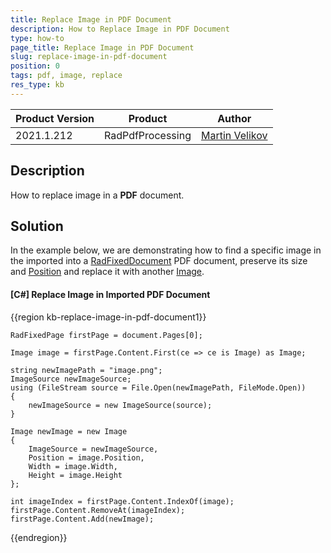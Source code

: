 ```yaml
---
title: Replace Image in PDF Document
description: How to Replace Image in PDF Document
type: how-to
page_title: Replace Image in PDF Document
slug: replace-image-in-pdf-document
position: 0
tags: pdf, image, replace
res_type: kb
---
```


<table>
<thead>
	<tr>
		<th>Product Version</th>
		<th>Product</th>
		<th>Author</th>
	</tr>
</thead>
<tbody>
	<tr>
		<td>2021.1.212</td>
		<td>RadPdfProcessing</td>
		<td><a href="https://www.telerik.com/blogs/author/martin-velikov">Martin Velikov</a></td>
	</tr>
</tbody>
</table>

## Description

How to replace image in a **PDF** document.

## Solution

In the example below, we are demonstrating how to find a specific image in the imported into a [RadFixedDocument](https://docs.telerik.com/devtools/document-processing/libraries/radpdfprocessing/model/radfixeddocument) PDF document, preserve its size and [Position](https://docs.telerik.com/devtools/document-processing/libraries/radpdfprocessing/concepts/position) and replace it with another [Image](https://docs.telerik.com/devtools/document-processing/libraries/radpdfprocessing/model/image).

#### __[C#] Replace Image in Imported PDF Document__

{{region kb-replace-image-in-pdf-document1}}

    RadFixedPage firstPage = document.Pages[0];

    Image image = firstPage.Content.First(ce => ce is Image) as Image;

    string newImagePath = "image.png";
    ImageSource newImageSource;
    using (FileStream source = File.Open(newImagePath, FileMode.Open))
    {
        newImageSource = new ImageSource(source);
    }

    Image newImage = new Image
    {
        ImageSource = newImageSource,
        Position = image.Position,
        Width = image.Width,
        Height = image.Height
    };

    int imageIndex = firstPage.Content.IndexOf(image);
    firstPage.Content.RemoveAt(imageIndex);
    firstPage.Content.Add(newImage);
	
{{endregion}}
